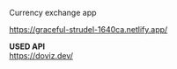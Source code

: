 Currency exchange app


https://graceful-strudel-1640ca.netlify.app/



<strong>USED API</strong><br>
https://doviz.dev/
